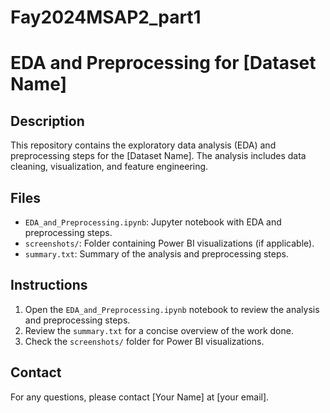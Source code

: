 # Fay2024MSAP2_part1

# EDA and Preprocessing for [Dataset Name]

## Description
This repository contains the exploratory data analysis (EDA) and preprocessing steps for the [Dataset Name]. The analysis includes data cleaning, visualization, and feature engineering.

## Files
- `EDA_and_Preprocessing.ipynb`: Jupyter notebook with EDA and preprocessing steps.
- `screenshots/`: Folder containing Power BI visualizations (if applicable).
- `summary.txt`: Summary of the analysis and preprocessing steps.

## Instructions
1. Open the `EDA_and_Preprocessing.ipynb` notebook to review the analysis and preprocessing steps.
2. Review the `summary.txt` for a concise overview of the work done.
3. Check the `screenshots/` folder for Power BI visualizations.

## Contact
For any questions, please contact [Your Name] at [your email].
